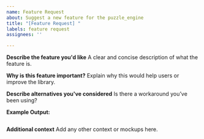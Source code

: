 ```yaml
---
name: Feature Request
about: Suggest a new feature for the puzzle_engine
title: "[Feature Request] "
labels: feature request
assignees: ''

---
```


**Describe the feature you'd like**
A clear and concise description of what the feature is.

**Why is this feature important?**
Explain why this would help users or improve the library.

**Describe alternatives you've considered**
Is there a workaround you’ve been using?

**Example Output:**

```rust

```

**Additional context**
Add any other context or mockups here.